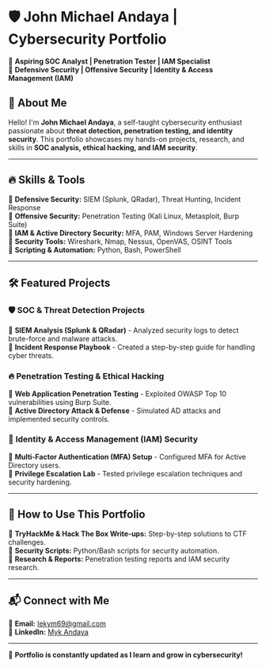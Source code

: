# 🛡️ John Michael Andaya | Cybersecurity Portfolio  
🔹 **Aspiring SOC Analyst | Penetration Tester | IAM Specialist**  
🔹 **Defensive Security | Offensive Security | Identity & Access Management (IAM)**  

## 📌 About Me  
Hello! I'm **John Michael Andaya**, a self-taught cybersecurity enthusiast passionate about **threat detection, penetration testing, and identity security**. This portfolio showcases my hands-on projects, research, and skills in **SOC analysis, ethical hacking, and IAM security**.  

---  

## 🔥 Skills & Tools  
🔹 **Defensive Security:** SIEM (Splunk, QRadar), Threat Hunting, Incident Response  
🔹 **Offensive Security:** Penetration Testing (Kali Linux, Metasploit, Burp Suite)  
🔹 **IAM & Active Directory Security:** MFA, PAM, Windows Server Hardening  
🔹 **Security Tools:** Wireshark, Nmap, Nessus, OpenVAS, OSINT Tools  
🔹 **Scripting & Automation:** Python, Bash, PowerShell  

---  

## 🛠️ Featured Projects  

### 🛡️ **SOC & Threat Detection Projects**  
🔹 **SIEM Analysis (Splunk & QRadar)** - Analyzed security logs to detect brute-force and malware attacks.  
🔹 **Incident Response Playbook** - Created a step-by-step guide for handling cyber threats.  

### 🔥 **Penetration Testing & Ethical Hacking**  
🔹 **Web Application Penetration Testing** - Exploited OWASP Top 10 vulnerabilities using Burp Suite.  
🔹 **Active Directory Attack & Defense** - Simulated AD attacks and implemented security controls.  

### 🔑 **Identity & Access Management (IAM) Security**  
🔹 **Multi-Factor Authentication (MFA) Setup** - Configured MFA for Active Directory users.  
🔹 **Privilege Escalation Lab** - Tested privilege escalation techniques and security hardening.  

---  

## 📂 How to Use This Portfolio  
📌 **TryHackMe & Hack The Box Write-ups:** Step-by-step solutions to CTF challenges.  
📌 **Security Scripts:** Python/Bash scripts for security automation.  
📌 **Research & Reports:** Penetration testing reports and IAM security research.  

---  

## 📬 Connect with Me  
📧 **Email:** lekym69@gmail.com  
🔗 **LinkedIn:** [Myk Andaya](https://www.linkedin.com/in/myk-andaya)  

---  

🚀 **Portfolio is constantly updated as I learn and grow in cybersecurity!**  
